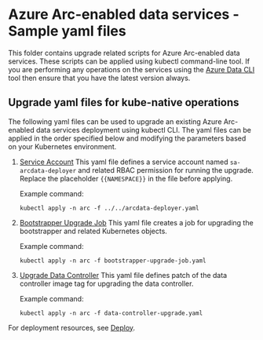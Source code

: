 # Azure Arc-enabled data services - Sample yaml files

This folder contains upgrade related scripts for Azure Arc-enabled data services. These scripts can be applied using kubectl command-line tool. If you are performing any operations on the services using the [Azure Data CLI](https://docs.microsoft.com/sql/azdata/install/deploy-install-azdata?toc=%2Fazure%2Fazure-arc%2Fdata%2Ftoc.json&bc=%2Fazure%2Fazure-arc%2Fdata%2Fbreadcrumb%2Ftoc.json&view=sql-server-ver15) tool then ensure that you have the latest version always.

## Upgrade yaml files for kube-native operations

The following yaml files can be used to upgrade an existing Azure Arc-enabled data services deployment using kubectl CLI. The yaml files can be applied in the order specified below and modifying the parameters based on your Kubernetes environment.

1. [Service Account](../../arcdata-deployer.yaml)
This yaml file defines a service account named `sa-arcdata-deployer` and related RBAC permission for running the upgrade. Replace the placeholder `{{NAMESPACE}}` in the file before applying.

   Example command:

   ```kubectl
   kubectl apply -n arc -f ../../arcdata-deployer.yaml
   ```

1. [Bootstrapper Upgrade Job](./bootstrapper-upgrade-job.yaml)
This yaml file creates a job for upgrading the bootstrapper and related Kubernetes objects.

   Example command:

   ```kubectl
   kubectl apply -n arc -f bootstrapper-upgrade-job.yaml
   ```

1. [Upgrade Data Controller](./data-controller-upgrade.yaml)
This yaml file defines patch of the data controller image tag for upgrading the data controller.

   Example command:

   ```kubectl
   kubectl apply -n arc -f data-controller-upgrade.yaml
   ```

For deployment resources, see [Deploy](../../deploy/readme.md).
